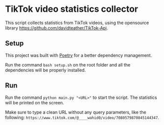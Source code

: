 # TikTok video statistics collector

This script collects statistics from TikTok videos, using the opensource library https://github.com/davidteather/TikTok-Api.

## Setup

This project was built with [Poetry](https://python-poetry.org/docs/#installation) for a better dependency management.

Run the command `bash setup.sh` on the root folder and all the dependencies will be properly installed.

## Run

Run the command `python main.py "<URL>"` to start the script. The statistics will be printed on the screen. 

Make sure to type a clean URL without any query parameters, like the following: `https://www.tiktok.com/@____wahid0/video/7080579870845144347`.

